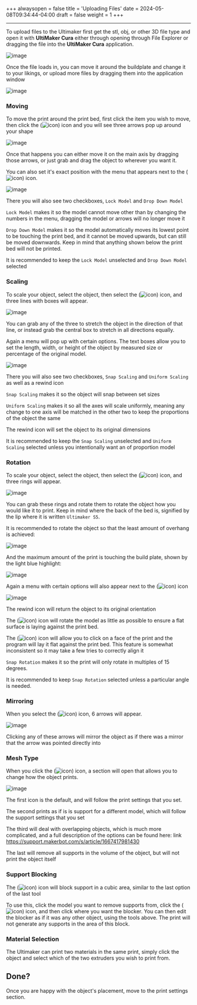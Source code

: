 +++
alwaysopen = false
title = 'Uploading Files'
date = 2024-05-08T09:34:44-04:00
draft = false
weight = 1
+++

---

To upload files to the Ultimaker first get the stl, obj, or other 3D file type and open it with **UltiMaker Cura** either through opening through File Explorer or dragging the file into the **UltiMaker Cura** application. 

![image](/images/113.png) 

Once the file loads in, you can move it around the buildplate and change it to your likings, or upload more files by dragging them into the application window

![image](/images/114.png)

### Moving

To move the print around the print bed, first click the item you wish to move, then click the (![icon](/images/115.png)) icon and you will see three arrows pop up around your shape

![image](/images/116.png)

Once that happens you can either move it on the main axis by dragging those arrows, or just grab and drag the object to wherever you want it. 

You can also set it's exact position with the menu that appears next to the (![icon](/images/115.png)) icon.

![image](/images/118.png)

There you will also see two checkboxes, `Lock Model` and `Drop Down Model`

`Lock Model` makes it so the model cannot move other than by changing the numbers in the menu, dragging the model or arrows will no longer move it 

`Drop Down Model` makes it so the model automatically moves its lowest point to be touching the print bed, and it cannot be moved upwards, but can still be moved downwards. Keep in mind that anything shown below the print bed will not be printed.

It is recommended to keep the `Lock Model` unselected and `Drop Down Model` selected

### Scaling

To scale your object, select the object, then select the (![icon](/images/119.png)) icon, and three lines with boxes will appear. 

![image](/images/120.png)

You can grab any of the three to stretch the object in the direction of that line, or instead grab the central box to stretch in all directions equally. 

Again a menu will pop up with certain options. The text boxes allow you to set the length, width, or height of the object by measured size or percentage of the original model.

![image](/images/121.png)

There you will also see two checkboxes, `Snap Scaling` and `Uniform Scaling` as well as a rewind icon

`Snap Scaling` makes it so the object will snap between set sizes

`Uniform Scaling` makes it so all the axes will scale uniformly, meaning any change to one axis will be matched in the other two to keep the proportions of the object the same

The rewind icon will set the object to its original dimensions

It is recommended to keep the `Snap Scaling` unselected and `Uniform Scaling` selected unless you intentionally want an of proportion model

### Rotation

To scale your object, select the object, then select the (![icon](/images/122.png)) icon, and three rings will appear.

![image](/images/123.png)

You can grab these rings and rotate them to rotate the object how you would like it to print. Keep in mind where the back of the bed is, signified by the lip where it is written `Ultimaker S5`. 

It is recommended to rotate the object so that the least amount of overhang is achieved:

![image](/images/124.png)

And the maximum amount of the print is touching the build plate, shown by the light blue highlight:

![image](/images/125.png)

Again a menu with certain options will also appear next to the (![icon](/images/122.png)) icon

![image](/images/126.png)

The rewind icon will return the object to its original orientation

The (![icon](/images/127.png)) icon will rotate the model as little as possible to ensure a flat surface is laying against the print bed.

The (![icon](/images/128.png)) icon will allow you to click on a face of the print and the program will lay it flat against the print bed. This feature is somewhat inconsistent so it may take a few tries to correctly align it

`Snap Rotation` makes it so the print will only rotate in multiples of 15 degrees.

It is recommended to keep `Snap Rotation` selected unless a particular angle is needed.

### Mirroring

When you select the (![icon](/images/129.png)) icon, 6 arrows will appear. 

![image](/images/130.png)

Clicking any of these arrows will mirror the object as if there was a mirror that the arrow was pointed directly into

### Mesh Type

When you click the (![icon](/images/131.png)) icon, a section will open that allows you to change how the object prints.

![image](/images/132.png)

The first icon is the default, and will follow the print settings that you set.

The second prints as if is is support for a different model, which will follow the support settings that you set

The third will deal with overlapping objects, which is much more complicated, and a full description of the options can be found here: link https://support.makerbot.com/s/article/1667417981430

The last will remove all supports in the volume of the object, but will not print the object itself

### Support Blocking

The (![icon](/images/133.png)) icon will block support in a cubic area, similar to the last option of the last tool

To use this, click the model you want to remove supports from, click the (![icon](/images/133.png)) icon, and then click where you want the blocker. You can then edit the blocker as if it was any other object, using the tools above. The print will not generate any supports in the area of this block.

### Material Selection

The Ultimaker can print two materials in the same print, simply click the object and select which of the two extruders you wish to print from.

## Done?

Once you are happy with the object's placement, move to the print settings section.





